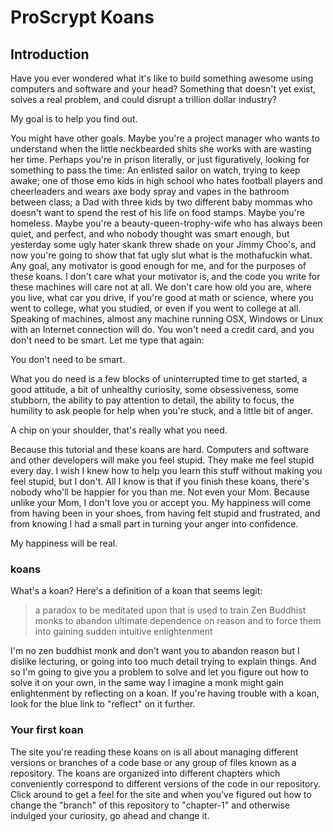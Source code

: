# ProScrypt Koans

## Introduction

Have you ever wondered what it's like to build something awesome using computers and software and your head? Something that doesn't yet exist, solves a real problem, and could disrupt a trillion dollar industry?

My goal is to help you find out.

You might have other goals. Maybe you're a project manager who wants to understand when the little neckbearded shits she works with are wasting her time. Perhaps you're in prison literally, or just figuratively, looking for something to pass the time: An enlisted sailor on watch, trying to keep awake; one of those emo kids in high school who hates football players and cheerleaders and wears axe body spray and vapes in the bathroom between class; a Dad with three kids by two different baby mommas who doesn't want to spend the rest of his life on food stamps. Maybe you're homeless. Maybe you're a beauty-queen-trophy-wife who has always been quiet, and perfect, and who nobody thought was smart enough, but yesterday some ugly hater skank threw shade on your Jimmy Choo's, and now you're going to show that fat ugly slut what is the mothafuckin what. Any goal, any motivator is good enough for me, and for the purposes of these koans. I don't care what your motivator is, and the code you write for these machines will care not at all. We don't care how old you are, where you live, what car you drive, if you're good at math or science, where you went to college, what you studied, or even if you went to college at all. Speaking of machines, almost any machine running OSX, Windows or Linux with an Internet connection will do. You won't need a credit card, and you don't need to be smart. Let me type that again:

You don't need to be smart.

What you do need is a few blocks of uninterrupted time to get started, a good attitude, a bit of unhealthy curiosity, some obsessiveness, some stubborn, the ability to pay attention to detail, the ability to focus, the humility to ask people for help when you're stuck, and a little bit of anger.

A chip on your shoulder, that's really what you need.

Because this tutorial and these koans are hard. Computers and software and other developers will make you feel stupid. They make me feel stupid every day. I wish I knew how to help you learn this stuff without making you feel stupid, but I don't. All I know is that if you finish these koans, there's nobody who'll be happier for you than me. Not even your Mom. Because unlike your Mom, I don't love you or accept you. My happiness will come from having been in your shoes, from having felt stupid and frustrated, and from knowing I had a small part in turning your anger into confidence.

My happiness will be real.

### koans

What's a koan? Here's a definition of a koan that seems legit:

> a paradox to be meditated upon that is used to train Zen Buddhist monks to abandon ultimate dependence on reason and to force them into gaining sudden intuitive enlightenment

I'm no zen buddhist monk and don't want you to abandon reason but I dislike lecturing, or going into too much detail trying to explain things. And so I'm going to give you a problem to solve and let you figure out how to solve it on your own, in the same way I imagine a monk might gain enlightenment by reflecting on a koan. If you're having trouble with a koan, look for the blue link to "reflect" on it further.

### Your first koan

The site you're reading these koans on is all about managing different versions or branches of a code base or any group of files known as a repository. The koans are organized into different chapters which conveniently correspond to different versions of the code in our repository. Click around to get a feel for the site and when you've figured out how to change the "branch" of this repository to "chapter-1" and otherwise indulged your curiosity, go ahead and change it.  
